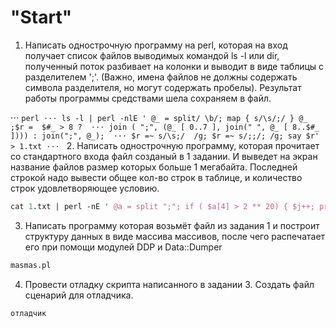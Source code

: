 "Start"
=========================
1. Написать однострочную программу на perl, которая на вход получает список
	файлов выводимых командой ls -l или dir, полученный поток разбивает на
	колонки и выводит в виде таблицы с разделителем ';'. (Важно, имена файлов
	не должны содержать символа разделителя, но могут содержать пробелы).
	Результат работы программы средствами шела сохраняем в файл.
	
⋅⋅⋅ ```perl
⋅⋅⋅	ls -l | perl -nlE ' @_ = split/ \b/; map { s/\s/;/ } @_ ;$r =  $#_ > 8 ? 
⋅⋅⋅	join ( ";", (@_ [ 0..7 ], join(" ", @_ [ 8..$#_ ]))) : join(";", @_); 
⋅⋅⋅	$r =~ s/\s;/  /g; $r =~ s/;;/; /g; say $r' > 1.txt
⋅⋅⋅	```
2. Написать однострочную программу, которая прочитает со стандартного
входа файл созданый в 1 задании. И выведет на экран название файлов
размер которых больше 1 мегабайта. Последней строкой надо вывести
общее кол-во строк в таблице, и количество строк удовлетворяющее
условию.
```perl
cat 1.txt | perl -nE ' @a = split ";"; if ( $a[4] > 2 ** 20) { $j++; print $a[8] } }{say "$. $j" ' 
```
3. Написать программу которая возьмёт файл из задания 1 и построит
структуру данных в виде массива массивов, после чего распечатает его при
помощи модулей DDP и Data::Dumper
```perl
masmas.pl
```
4. Провести отладку скрипта написанного в задании 3. Создать файл сценарий
для отладчика.
```perl
отладчик
```

